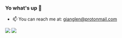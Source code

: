 ### Yo what's up 👋

- 📫 You can reach me at: gianglen@protonmail.com

<style>
  .img1 {
      float:left;
      width:30%;
      height:100px;
  }

  .img2 {
      float:right;
      width:60%;
      height:100px;
  }
</style>


<img id="img1" src="https://github-readme-stats.vercel.app/api?username=netgian&show_icons=true&theme=tokyonight">
<img id="img2" src="https://github-readme-stats.vercel.app/api/top-langs/?username=netgian&show_icons=true&theme=tokyonight&layout=compact&langs_count=8">
